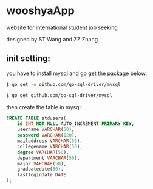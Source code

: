 # wooshyaApp
website for international student job seeking

designed by ST Wang and ZZ Zhang

## init setting:
you have to install mysql and go get the package below:

```bash
$ go get -u github.com/go-sql-driver/mysql

$ go get github.com/go-sql-driver/mysql
```
then create the table in mysql:

```sql
CREATE TABLE stdusers(
    id INT NOT NULL AUTO_INCREMENT PRIMARY KEY,
    username VARCHAR(50),
    password VARCHAR(120),
    mailaddress VARCHAR(50),
    collegename VARCHAR(50),
    degree VARCHAR(50),
    department VARCHAR(50),
    major VARCHAR(50),
    graduatedate(50),
    lastlogindate DATE
);
```
